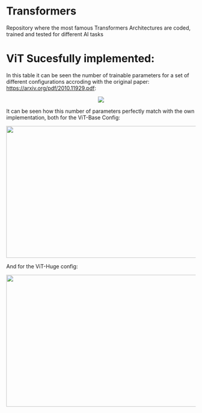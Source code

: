 # Transformers
 Repository where the most famous Transformers Architectures are coded, trained and tested for different AI tasks

# ViT Sucesfully implemented:

In this table it can be seen the number of trainable parameters for a set of different configurations accroding with the original paper: https://arxiv.org/pdf/2010.11929.pdf:

<p align="center">
  <img src="https://user-images.githubusercontent.com/72130704/188598815-6e983d4c-8e63-4a22-8b01-d29aa8095914.png">
</p>

It can be seen how this number of parameters perfectly match with the own implementation, both for the ViT-Base Config:

<p align="center">
  <img width="900" height="350" src="https://user-images.githubusercontent.com/72130704/188595442-99fde742-ed5a-4bec-90f7-1c00405833a1.png">
</p>
And for the ViT-Huge config:

<p align="center">
  <img width="900" height="350" src="https://user-images.githubusercontent.com/72130704/188597785-5c79d040-8241-4fc6-a8ab-370957923520.png">
</p>
